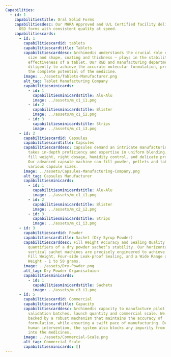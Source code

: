 ```yaml
---
Capabilities:
  - id: 1
    capabilitiestitle: Oral Solid Forms
    capabilitiesdesc: Our MHRA Approved and U/L Certified facility delivers various
      OSD forms with consistent quality at speed.
    capabilitiescards:
      - id: 1
        capabilitiescardid: tablets
        capabilitiescardtitle: Tablets
        capabilitiescarddesc: Archimedis understands the crucial role every parameter –
          size and shape, coating and thickness – plays in the stability and
          effectiveness of a tablet. Our R&D and manufacturing departments work
          diligently to achieve the accurate molecular formulation, preserving
          the complete potential of the medicine.
        image: ../assets/Tablets-Manufacturer.png
        alt_tag: Tablet Manufacturing Company
        capabilitiesminicards:
          - id: 1
            capabilitiesminicardstitle: Alu-Alu
            image: ../assets/m_c1_i1.png
          - id: 2
            capabilitiesminicardstitle: Blister
            image: ../assets/m_c1_i2.png
          - id: 3
            capabilitiesminicardstitle: Strips
            image: ../assets/m_c1_i3.png
      - id: 2
        capabilitiescardid: Capsules
        capabilitiescardtitle: Capsules
        capabilitiescarddesc: Capsules demand an intricate manufacturing process.  It
          takes in-depth proficiency and expertise in uniform blending, accurate
          fill weight, right dosage, humidity control, and delicate processing.
          Our advanced capsule machine can fill powder, pellets and tablets in
          various capsule sizes.
        image: ../assets/Capsules-Manufacturing-Company.png
        alt_tag: Capsules Manufacturer
        capabilitiesminicards:
          - id: 1
            capabilitiesminicardstitle: Alu-Alu
            image: ../assets/m_c1_i1.png
          - id: 2
            capabilitiesminicardstitle: Blister
            image: ../assets/m_c2_i2.png
          - id: 3
            capabilitiesminicardstitle: Strips
            image: ../assets/m_c1_i3.png
      - id: 3
        capabilitiescardid: Powder
        capabilitiescardtitle: Sachet (Dry Syrup Powder)
        capabilitiescarddesc: Fill Weight Accuracy and Sealing Quality are the ultimate
          quantifiers of a dry powder sachet’s stability. Our horizontal and
          vertical sachet machines are precisely engineered to achieve Accurate
          Fill Weight, Four-side Leak-proof Sealing, and a Wide Range of Fill
          Weight - 1 to 50 grams.
        image: ../assets/Dry-Powder.png
        alt_tag: Dry Powder Organisatuion
        capabilitiesminicards:
          - id: 1
            capabilitiesminicardstitle: Sachets
            image: ../assets/m_c3_i1.png
      - id: 5
        capabilitiescardid: Commercial
        capabilitiescardtitle: Capacity
        capabilitiescarddesc: Archimedis capacity to manufacture pilot scale, process
          validation batches, launch quantity and commercial scale. We are
          backed by a robust mechanism that maintains the accuracy of
          formulation, while ensuring a swift pace of manufacturing. Devoid of
          human intervention, the system also blocks any impurity from entering
          into the medicines.
        image: ../assets/Commercial-Scale.png
        alt_tag: Commercial Scale
        capabilitiesminicards: []
---
```


